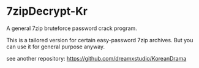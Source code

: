 # 7zipDecrypt-Kr
A general 7zip bruteforce password crack program. 

This is a tailored version for certain easy-password 7zip archives. But you can use it for general purpose anyway.

see another repository: https://github.com/dreamxstudio/KoreanDrama
